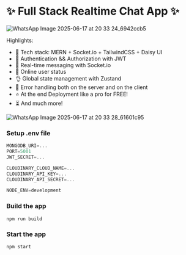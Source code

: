 # ✨ Full Stack Realtime Chat App ✨
![WhatsApp Image 2025-06-17 at 20 33 24_6942ccb5](https://github.com/user-attachments/assets/78a97f4d-e90b-4773-bd86-e7bf640a9d89)

 
Highlights:

- 🌟 Tech stack: MERN + Socket.io + TailwindCSS + Daisy UI
- 🎃 Authentication && Authorization with JWT
- 👾 Real-time messaging with Socket.io
- 🚀 Online user status
- 👌 Global state management with Zustand
- 🐞 Error handling both on the server and on the client
- ⭐ At the end Deployment like a pro for FREE!
- ⏳ And much more!

![WhatsApp Image 2025-06-17 at 20 33 28_61601c95](https://github.com/user-attachments/assets/5dcf0452-f3b4-4926-b032-9d341554403d)

### Setup .env file

```js
MONGODB_URI=...
PORT=5001
JWT_SECRET=...

CLOUDINARY_CLOUD_NAME=...
CLOUDINARY_API_KEY=...
CLOUDINARY_API_SECRET=...

NODE_ENV=development
```

### Build the app

```shell
npm run build
```

### Start the app

```shell
npm start
```
